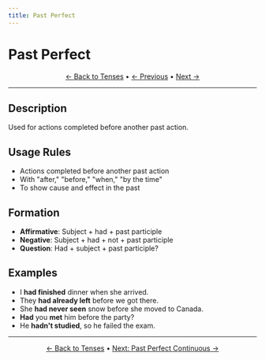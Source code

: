 ```yaml
---
title: Past Perfect
---
```


# Past Perfect



<div align="center" markdown="1">

[← Back to Tenses](./) • [← Previous](06-past-continuous.md) • [Next →](08-past-perfect-continuous.md)

</div>

---

## Description
Used for actions completed before another past action.

## Usage Rules
- Actions completed before another past action
- With "after," "before," "when," "by the time"
- To show cause and effect in the past

## Formation
- **Affirmative**: Subject + had + past participle
- **Negative**: Subject + had + not + past participle
- **Question**: Had + subject + past participle?

## Examples
- I **had finished** dinner when she arrived.
- They **had already left** before we got there.
- She **had never seen** snow before she moved to Canada.
- **Had** you **met** him before the party?
- He **hadn't studied**, so he failed the exam.

---

<div align="center" markdown="1">

[← Back to Tenses](./) • [Next: Past Perfect Continuous →](08-past-perfect-continuous.md)

</div>
